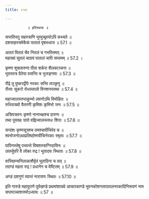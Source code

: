 ```yaml
---
title: ०५७

---
```

              ॥ हरिरुवाच ॥  
सप्ततिस्तु सहस्त्राणि भूम्युच्छ्रायोऽपि कथ्यते ॥  
दशसाहस्त्रमेकैकं पातालं वृषभध्वज ॥ 57.1 ॥  
  
अतलं वितलं चैव नितलं च गभस्तिमत् ॥  
महाख्यं सुतलं चाग्रयं पातालं चापि सप्तमम् ॥ 57.2 ।  
  
कृष्णा शुक्लारुणा पीता शर्करा शैलकाञ्चना ॥  
भूयस्तत्र दैतेया वसन्ति च भुजङ्गमाः ॥ 57.3 ॥  
  
रौद्रे तु पुष्करद्वीपे नरकाः सन्ति ताञ्छृणु ॥  
रौरवः सूकरो रोधस्तालो विनशनस्तथा ॥ 57.4 ॥  
  
महाज्वालस्तप्तकुम्भो लवणोऽथि विमोहितः ॥  
रुधिराख्यो वैतरणी कृमिशः कृमिभो जनः ॥ 57.5 ॥  
  
असिपत्रवनः कृष्णो नानाभक्षश्च दारुणः ॥  
तथा पूयवहः पापो वह्निज्वालस्त्वधः शिराः ॥ 57.6 ॥  
  
सन्दंशः कृष्णसूत्रश्च तमश्चावीचिरेव च ॥  
श्वभोजनोऽथाप्रतिष्ठोष्णवीचिर्नरकाः स्मृताः ॥ 57.7 ॥  
  
पापिनस्तेषु पच्यन्ते विषशस्त्राग्निदायिनः ॥  
उपर्य्युपरि वै लोका रुद्र ! भूतादयः स्थिताः ॥ 57.8 ॥  
  
वारिवह्न्यनिलाकाशैर्वृतं भूतादिना च तत् ॥  
तदण्डं महता रुद्र ! प्रधानेन च वेष्टितम् ॥ 57.9 ॥  
  
अण्डं दशगुणं व्याप्तं नारायणः स्थितः ॥ 57.10 ॥  
  
इति गारुडे महापुराणे पूर्वखण्डे प्रथमांशाख्ये आचारकाण्डे भुवनकोशगतापातलनरकादिनिरूपणं नाम सप्तपञ्चाशत्तमोऽध्यायः ॥ 57 ॥